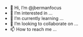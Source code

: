 - 👋 Hi, I’m @jbermanfocus
- 👀 I’m interested in ...
- 🌱 I’m currently learning ...
- 💞️ I’m looking to collaborate on ...
- 📫 How to reach me ...

<!---
jbermanfocus/jbermanfocus is a ✨ special ✨ repository because its `README.md` (this file) appears on your GitHub profile.
You can click the Preview link to take a look at your changes.
--->
